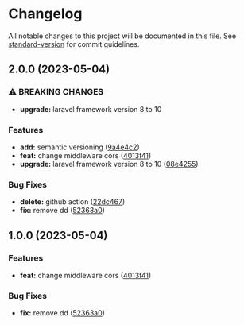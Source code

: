 # Changelog

All notable changes to this project will be documented in this file. See [standard-version](https://github.com/conventional-changelog/standard-version) for commit guidelines.

## 2.0.0 (2023-05-04)


### ⚠ BREAKING CHANGES

* **upgrade:** laravel framework version 8 to 10

### Features

* **add:** semantic versioning ([9a4e4c2](https://github.com/CahBantul/networking/commit/9a4e4c28e26f031792a516529d91dafaa30d5e48))
* **feat:** change middleware cors ([4013f41](https://github.com/CahBantul/networking/commit/4013f41cc320942fb6765ae17ddcbce9d76767e2))
* **upgrade:** laravel framework version 8 to 10 ([08e4255](https://github.com/CahBantul/networking/commit/08e42550a141444198c6860250980b455d4b4d7a))


### Bug Fixes

* **delete:** github action ([22dc467](https://github.com/CahBantul/networking/commit/22dc467c6902345f5b4f264c2c952a4e3cc7e257))
* **fix:** remove dd ([52363a0](https://github.com/CahBantul/networking/commit/52363a086ed1bf42fa5149809828a0343d95ef1c))

## 1.0.0 (2023-05-04)


### Features

* **feat:** change middleware cors ([4013f41](https://github.com/CahBantul/networking/commit/4013f41cc320942fb6765ae17ddcbce9d76767e2))


### Bug Fixes

* **fix:** remove dd ([52363a0](https://github.com/CahBantul/networking/commit/52363a086ed1bf42fa5149809828a0343d95ef1c))
